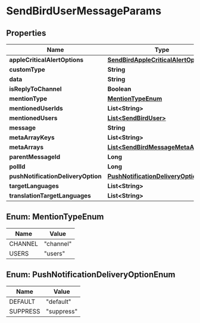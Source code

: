 

# SendBirdUserMessageParams


## Properties

| Name | Type | Description | Notes |
|------------ | ------------- | ------------- | -------------|
|**appleCriticalAlertOptions** | [**SendBirdAppleCriticalAlertOptions**](SendBirdAppleCriticalAlertOptions.md) |  |  [optional] |
|**customType** | **String** |  |  [optional] |
|**data** | **String** |  |  [optional] |
|**isReplyToChannel** | **Boolean** |  |  [optional] |
|**mentionType** | [**MentionTypeEnum**](#MentionTypeEnum) |  |  [optional] |
|**mentionedUserIds** | **List&lt;String&gt;** |  |  [optional] |
|**mentionedUsers** | [**List&lt;SendBirdUser&gt;**](SendBirdUser.md) |  |  [optional] |
|**message** | **String** |  |  [optional] |
|**metaArrayKeys** | **List&lt;String&gt;** |  |  [optional] |
|**metaArrays** | [**List&lt;SendBirdMessageMetaArray&gt;**](SendBirdMessageMetaArray.md) |  |  [optional] |
|**parentMessageId** | **Long** |  |  [optional] |
|**pollId** | **Long** |  |  [optional] |
|**pushNotificationDeliveryOption** | [**PushNotificationDeliveryOptionEnum**](#PushNotificationDeliveryOptionEnum) |  |  [optional] |
|**targetLanguages** | **List&lt;String&gt;** |  |  [optional] |
|**translationTargetLanguages** | **List&lt;String&gt;** |  |  [optional] |



## Enum: MentionTypeEnum

| Name | Value |
|---- | -----|
| CHANNEL | &quot;channel&quot; |
| USERS | &quot;users&quot; |



## Enum: PushNotificationDeliveryOptionEnum

| Name | Value |
|---- | -----|
| DEFAULT | &quot;default&quot; |
| SUPPRESS | &quot;suppress&quot; |



